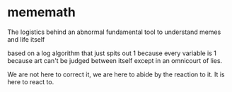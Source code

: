 # mememath
The logistics behind an abnormal fundamental tool to understand memes and life itself

based on a log algorithm that just spits out 1 because every variable is 1 because art can't be judged between itself except in an omnicourt of lies. 

We are not here to correct it, we are here to abide by the reaction to it. It is here to react to. 

